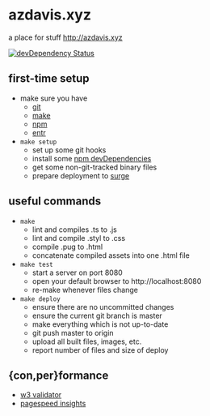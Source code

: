 # azdavis.xyz

a place for stuff http://azdavis.xyz

[![devDependency Status][img]][inf]

[img]: https://david-dm.org/azdavis/azdavis.xyz/dev-status.svg
[inf]: https://david-dm.org/azdavis/azdavis.xyz#info=devDependencies

## first-time setup

- make sure you have
    - [git][git]
    - [make][mak]
    - [npm][npm]
    - [entr][ent]
- `make setup`
    - set up some git hooks
    - install some [npm devDependencies][inf]
    - get some non-git-tracked binary files
    - prepare deployment to [surge][sur]

[git]: https://git-scm.com
[mak]: https://www.gnu.org/software/make
[npm]: https://www.npmjs.com
[ent]: http://entrproject.org
[sur]: https://surge.sh

## useful commands

- `make`
    - lint and compiles .ts to .js
    - lint and compile .styl to .css
    - compile .pug to .html
    - concatenate compiled assets into one .html file
- `make test`
    - start a server on port 8080
    - open your default browser to http://localhost:8080
    - re-make whenever files change
- `make deploy`
    - ensure there are no uncommitted changes
    - ensure the current git branch is master
    - make everything which is not up-to-date
    - git push master to origin
    - upload all built files, images, etc.
    - report number of files and size of deploy

## {con,per}formance

- [w3 validator][w3v]
- [pagespeed insights][pag]

[w3v]: https://validator.w3.org/nu/?doc=http://azdavis.xyz
[pag]: https://developers.google.com/speed/pagespeed/insights/?url=http://azdavis.xyz

